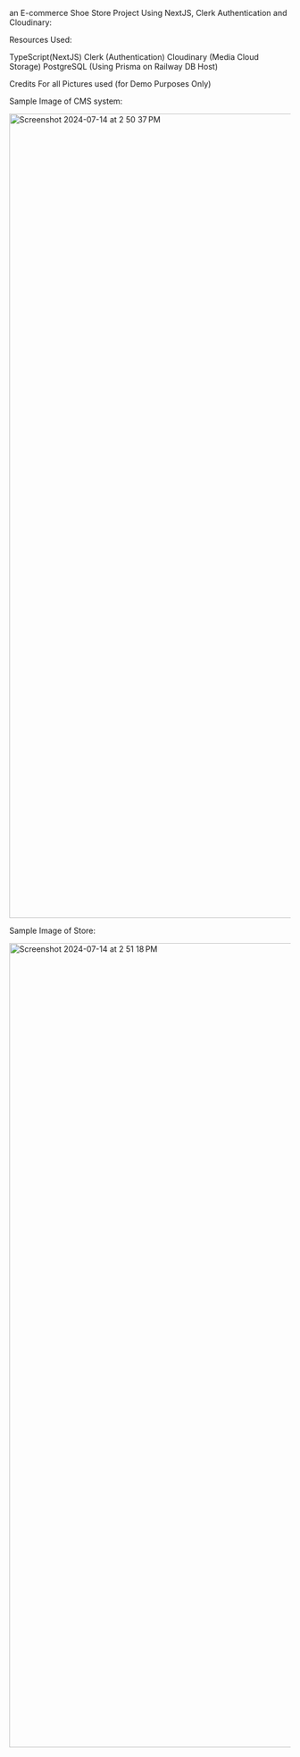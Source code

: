 an E-commerce Shoe Store Project Using NextJS, Clerk Authentication and Cloudinary:

Resources Used:

TypeScript(NextJS)
Clerk (Authentication)
Cloudinary (Media Cloud Storage)
PostgreSQL (Using Prisma on Railway DB Host)


Credits For all Pictures used (for Demo Purposes Only)

Sample Image of CMS system:

<img width="1440" alt="Screenshot 2024-07-14 at 2 50 37 PM" src="https://github.com/user-attachments/assets/f6e68d2e-3118-4d1d-b8d5-843c706f386c">

Sample Image of Store:


<img width="1440" alt="Screenshot 2024-07-14 at 2 51 18 PM" src="https://github.com/user-attachments/assets/4c03d73a-2906-481a-a59f-ce614a298af5">

